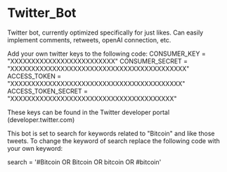 # Twitter_Bot
Twitter bot, currently optimized specifically for just likes. Can easily implement comments, retweets, openAI connection, etc. 

Add your own twitter keys to the following code: 
CONSUMER_KEY = "XXXXXXXXXXXXXXXXXXXXXXXXX"
CONSUMER_SECRET = "XXXXXXXXXXXXXXXXXXXXXXXXXXXXXXXXXXXXXXXXXX"
ACCESS_TOKEN = "XXXXXXXXXXXXXXXXXXXXXXXXXXXXXXXXXXXXXXXXX"
ACCESS_TOKEN_SECRET = "XXXXXXXXXXXXXXXXXXXXXXXXXXXXXXXXXXXXXXX"

These keys can be found in the Twitter developer portal (developer.twitter.com)

This bot is set to search for keywords related to "Bitcoin" and like those tweets. To change the keyword of search replace the following code with your own keyword: 

search = '#Bitcoin OR Bitcoin OR bitcoin OR #bitcoin'

